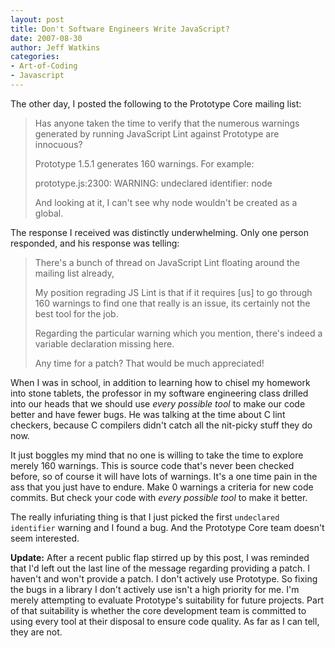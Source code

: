 ```yaml
---
layout: post
title: Don't Software Engineers Write JavaScript?
date: 2007-08-30
author: Jeff Watkins
categories:
- Art-of-Coding
- Javascript
---
```


The other day, I posted the following to the Prototype Core mailing list:

>Has anyone taken the time to verify that the numerous warnings  
>generated by running JavaScript Lint against Prototype are innocuous?
>
>Prototype 1.5.1 generates 160 warnings. For example:
>
>prototype.js:2300: WARNING: undeclared identifier: node
>
>And looking at it, I can't see why node wouldn't be created as a global.

The response I received was distinctly underwhelming. Only one person responded, and his response was telling:

>There's a bunch of thread on JavaScript Lint floating around the
>mailing list already,
>
>My position regrading JS Lint is that if it requires [us] to go through 160
>warnings to find one that really is an issue, its certainly not the
>best tool for the job.
>
>Regarding the particular warning which you mention, there's indeed a
>variable declaration missing here.
>
>Any time for a patch? That would be much appreciated!

When I was in school, in addition to learning how to chisel my homework into stone tablets, the professor in my software engineering class drilled into our heads that we should use _every possible tool_ to make our code better and have fewer bugs. He was talking at the time about C lint checkers, because C compilers didn't catch all the nit-picky stuff they do now.

It just boggles my mind that no one is willing to take the time to explore merely 160 warnings. This is source code that's never been checked before, so of course it will have lots of warnings. It's a one time pain in the ass that you just have to endure. Make 0 warnings a criteria for new code commits. But check your code with _every possible tool_ to make it better.

The really infuriating thing is that I just picked the first `undeclared identifier` warning and I found a bug. And the Prototype Core team doesn't seem interested.

**Update:** After a recent public flap stirred up by this post, I was reminded that I'd left out the last line of the message regarding providing a patch. I haven't and won't provide a patch. I don't actively use Prototype. So fixing the bugs in a library I don't actively use isn't a high priority for me. I'm merely attempting to evaluate Prototype's suitability for future projects. Part of that suitability is whether the core development team is committed to using every tool at their disposal to ensure code quality. As far as I can tell, they are not.
